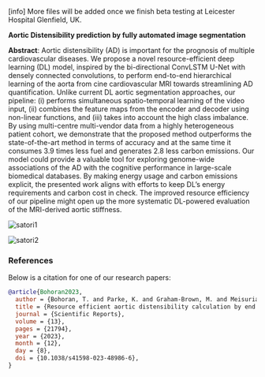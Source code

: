 [info] More files will be added once we finish beta testing at Leicester Hospital Glenfield, UK.

**Aortic Distensibility prediction by fully automated image segmentation**

**Abstract**:
Aortic distensibility (AD) is important for the prognosis of multiple cardiovascular diseases. We propose a novel resource-efficient deep learning (DL) model, inspired by the bi-directional ConvLSTM U-Net with densely connected convolutions, to perform end-to-end hierarchical learning of the aorta from cine cardiovascular MRI towards streamlining AD quantification. Unlike current DL aortic segmentation approaches, our pipeline: (i) performs simultaneous spatio-temporal learning of the video input, (ii) combines the feature maps from the encoder and decoder using non-linear functions, and (iii) takes into account the high class imbalance. By using multi-centre multi-vendor data from a highly heterogeneous patient cohort, we demonstrate that the proposed method outperforms the state-of-the-art method in terms of accuracy and at the same time it consumes 
 3.9 times less fuel and generates 
 2.8 less carbon emissions. Our model could provide a valuable tool for exploring genome-wide associations of the AD with the cognitive performance in large-scale biomedical databases. By making energy usage and carbon emissions explicit, the presented work aligns with efforts to keep DL’s energy requirements and carbon cost in check. The improved resource efficiency of our pipeline might open up the more systematic DL-powered evaluation of the MRI-derived aortic stiffness.

![satori1](https://github.com/tuanaqeelbohoran/Aortic-Distensibility/assets/120468459/f57fb3ff-1f47-40fe-8e75-8d0040a3d8a1)





![satori2](https://github.com/tuanaqeelbohoran/Aortic-Distensibility/assets/120468459/acad6823-55e7-4b40-bca6-3f38c3bb3b0a)

### References

Below is a citation for one of our research papers:

```bibtex
@article{Bohoran2023,
  author = {Bohoran, T. and Parke, K. and Graham-Brown, M. and Meisuria, M. and Singh, A. and Wormleighton, J. and Adlam, D. and Gopalan, D. and Davies, M. and Williams, B. and Brown, M. and McCann, G. and Giannakidis, A.},
  title = {Resource efficient aortic distensibility calculation by end to end spatiotemporal learning of aortic lumen from multicentre multivendor multidisease CMR images},
  journal = {Scientific Reports},
  volume = {13},
  pages = {21794},
  year = {2023},
  month = {12},
  day = {8},
  doi = {10.1038/s41598-023-48986-6},
}
